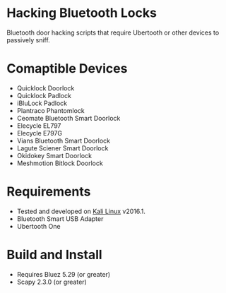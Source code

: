 # Hacking Bluetooth Locks
Bluetooth door hacking scripts that require Ubertooth or other devices to passively sniff.

# Comaptible Devices
- Quicklock Doorlock
- Quicklock Padlock
- iBluLock Padlock
- Plantraco Phantomlock
- Ceomate Bluetooth Smart Doorlock
- Elecycle EL797
- Elecycle E797G
- Vians Bluetooth Smart Doorlock
- Lagute Sciener Smart Doorlock
- Okidokey Smart Doorlock
- Meshmotion Bitlock Doorlock

# Requirements
- Tested and developed on [Kali Linux](https://www.kali.org/) v2016.1.
- Bluetooth Smart USB Adapter
- Ubertooth One

# Build and Install
- Requires Bluez 5.29 (or greater)
- Scapy 2.3.0 (or greater)
